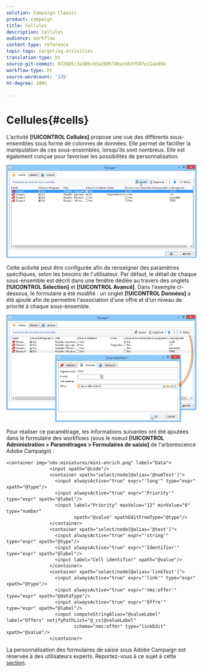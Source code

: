 ```yaml
---
solution: Campaign Classic
product: campaign
title: Cellules
description: Cellules
audience: workflow
content-type: reference
topic-tags: targeting-activities
translation-type: ht
source-git-commit: 972885c3a38bcd3a260574bacbb3f507e11ae05b
workflow-type: ht
source-wordcount: '135'
ht-degree: 100%

---
```



# Cellules{#cells}

L&#39;activité **[!UICONTROL Cellules]** propose une vue des différents sous-ensembles sous forme de colonnes de données. Elle permet de faciliter la manipulation de ces sous-ensembles, lorsqu&#39;ils sont nombreux. Elle est également conçue pour favoriser les possibilités de personnalisation.

![](assets/wf_split_cells.png)

Cette activité peut être configurée afin de renseigner des paramètres spécifiques, selon les besoins de l&#39;utilisateur. Par défaut, le détail de chaque sous-ensemble est décrit dans une fenêtre dédiée au travers des onglets **[!UICONTROL Sélection]** et **[!UICONTROL Avancé]**. Dans l&#39;exemple ci-dessous, le formulaire a été modifié : un onglet **[!UICONTROL Données]** a été ajouté afin de permettre l&#39;association d&#39;une offre et d&#39;un niveau de priorité à chaque sous-ensemble.

![](assets/wf_split_cells_with_customization.png)

Pour réaliser ce paramétrage, les informations suivantes ont été ajoutées dans le formulaire des workflows (sous le noeud **[!UICONTROL Administration > Paramétrages > Formulaires de saisie]** de l&#39;arborescence Adobe Campaign) :

```
<container img="nms:miniatures/mini-enrich.png" label="Data">
                <input xpath="@code"/>
                <container xpath="select/node[@alias='@numTest']">
                  <input alwaysActive="true" expr="'long'" type="expr" xpath="@type"/>
                  <input alwaysActive="true" expr="'Priority'" type="expr" xpath="@label"/>
                  <input label="Priority" maxValue="12" minValue="0" type="number"
                         xpath="@value" xpathEditFromType="@type"/>
                </container>
                <container xpath="select/node[@alias='@test']">
                  <input alwaysActive="true" expr="'string'" type="expr" xpath="@type"/>
                  <input alwaysActive="true" expr="'Identifier'" type="expr" xpath="@label"/>
                  <input label="Cell identifier" xpath="@value"/>
                </container>
                <container xpath="select/node[@alias='linkTest']">
                  <input alwaysActive="true" expr="'link'" type="expr" xpath="@type"/>
                  <input alwaysActive="true" expr="'nms:offer'" type="expr" xpath="@dataType"/>
                  <input alwaysActive="true" expr="'Offre'" type="expr" xpath="@label"/>
                  <input computeStringAlias="@valueLabel" label="Offers" notifyPathList="@_cs|@valueLabel"
                         schema="nms:offer" type="linkEdit" xpath="@value"/>
                </container>
```

La personnalisation des formulaires de saisie sous Adobe Campaign est réservée à des utilisateurs experts. Reportez-vous à ce sujet à cette [section](../../configuration/using/identifying-a-form.md).
